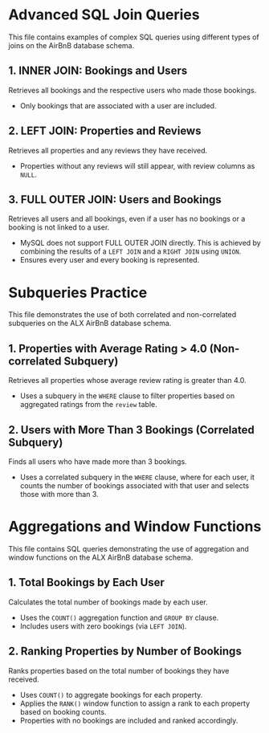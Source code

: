 # Advanced SQL Join Queries

This file contains examples of complex SQL queries using different types of joins on the AirBnB database schema.

## 1. INNER JOIN: Bookings and Users

Retrieves all bookings and the respective users who made those bookings.
- Only bookings that are associated with a user are included.

## 2. LEFT JOIN: Properties and Reviews

Retrieves all properties and any reviews they have received.
- Properties without any reviews will still appear, with review columns as `NULL`.

## 3. FULL OUTER JOIN: Users and Bookings

Retrieves all users and all bookings, even if a user has no bookings or a booking is not linked to a user.
- MySQL does not support FULL OUTER JOIN directly. This is achieved by combining the results of a `LEFT JOIN` and a `RIGHT JOIN` using `UNION`.
- Ensures every user and every booking is represented.


# Subqueries Practice

This file demonstrates the use of both correlated and non-correlated subqueries on the ALX AirBnB database schema.

## 1. Properties with Average Rating > 4.0 (Non-correlated Subquery)

Retrieves all properties whose average review rating is greater than 4.0.
- Uses a subquery in the `WHERE` clause to filter properties based on aggregated ratings from the `review` table.

## 2. Users with More Than 3 Bookings (Correlated Subquery)

Finds all users who have made more than 3 bookings.
- Uses a correlated subquery in the `WHERE` clause, where for each user, it counts the number of bookings associated with that user and selects those with more than 3.

# Aggregations and Window Functions

This file contains SQL queries demonstrating the use of aggregation and window functions on the ALX AirBnB database schema.

## 1. Total Bookings by Each User

Calculates the total number of bookings made by each user.
- Uses the `COUNT()` aggregation function and `GROUP BY` clause.
- Includes users with zero bookings (via `LEFT JOIN`).

## 2. Ranking Properties by Number of Bookings

Ranks properties based on the total number of bookings they have received.
- Uses `COUNT()` to aggregate bookings for each property.
- Applies the `RANK()` window function to assign a rank to each property based on booking counts.
- Properties with no bookings are included and ranked accordingly.